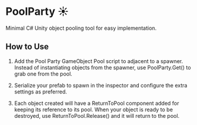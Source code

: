 # PoolParty ☀️ 
Minimal C# Unity object pooling tool for easy implementation.

## How to Use
1. Add the Pool Party GameObject Pool script to adjacent to a spawner. Instead of instantiating objects from the spawner, use PoolParty.Get() to grab one from the pool. 

2. Serialize your prefab to spawn in the inspector and configure the extra settings as preferred.

3. Each object created will have a ReturnToPool component added for keeping its reference to its pool. When your object is ready to be destroyed, use ReturnToPool.Release() and it will return to the pool.
